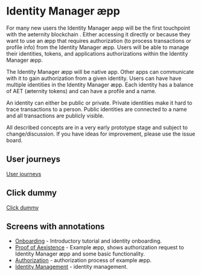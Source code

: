 # Identity Manager æpp

For many new users the Identity Manager aepp will be the first touchpoint with the aeternity blockchain . Either accessing it directly or because they want to use an æpp that requires authorization (to process transactions or profile info) from the Identity Manager æpp. Users will be able to manage their identities, tokens, and applications authorizations within the Identity Manager æpp. 

The Identity Manager æpp will be native app. Other apps can communicate with it to gain authorization from a given identity. Users can have have multiple identities in the Identity Manager æpp. Each identity has a balance of AET (æternity tokens) and can have a profile and a name.

An identity can either be public or private. Private identities make it hard to trace transactions to a person. Public identities are connected to a name and all transactions are publicly visible.

All described concepts are in a very early prototype stage and subject to change/discussion. If you have ideas for improvement, please use the issue board.


## User journeys

[User journeys](https://github.com/aeternity/aepp-prototypes/wiki/User-journeys)

## Click dummy

[Click dummy](https://projects.invisionapp.com/share/NUCWKLYYE#/screens)

## Screens with annotations

* [Onboarding](onboarding.md) - Introductory tutorial and identity onboarding.
* [Proof of Aexistence](proof-of-aexistence.md) - Example æpp, shows authorization request to Identity Manager æpp and some basic functionality.
* [Authorization](authorization.md) - authorization process of example æpp.
* [Identity Management](identity-management.md) - identity management.
